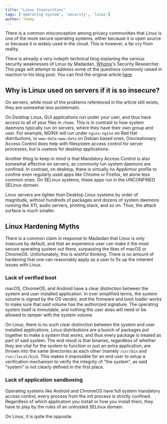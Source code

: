 ```yaml
---
title: "Linux Insecurities"
tags: ['operating system', 'security', 'linux']
author: Tommy
---
```


There is a common misconception among privacy communities that Linux is one of the more secure operating systems, either because it is open source or because it is widely used in the cloud. This is however, a far cry from reality.

There is already a very indepth technical blog explaning the various security weaknesses of Linux by Madaidan, [Whonix](https://www.whonix.org/)'s Security Researcher. This page will attempt to address some of the questions commonly raised in reaction to his blog post. You can find the original article [here](https://madaidans-insecurities.github.io/linux.html).

## Why is Linux used on servers if it is so insecure?

On servers, while most of the problems referenced in the article still exists, they are somewhat less problematic. 

On Desktop Linux, GUI applications run under your user, and thus have access to all of your files in `/home`. This is in contrast to how system daemons typically run on servers, where they have their own group and user. For example, NGINX will run under `nginx:nginx` on Red Hat distributions, or `www-data:www-data` on Debian based ones. Discreationary Access Control does help with filesystem access control for server processes, but is useless for desktop applications.

Another thing to keep in mind is that Mandatory Access Control is also somewhat effective on servers, as commonly run system daemons are confined. In contrast, on desktop, there is virtually no AppArmor profile to confine even regularly used apps like Chrome or Firefox, let alone less common ones. On SELinux systems, these apps run in the UNCONFINED SELinux domain.

Linux servers are lighter than Desktop Linux systems by order of magnitude, without hundreds of packages and dozens of system daemons running like X11, audio servers, printing stack, and so on. Thus, the attack surface is much smaller.

## Linux Hardening Myths

There is a common claim in response to Madaidan that Linux is only insecure by default, and that an experience user can make it the most secure operating system out there, surpassing the likes of macOS or ChromeOS. Unfortunately, this is wishful thinking. There is no amount of hardening that one can reasonably apply as a user to fix up the inherent issues with Linux.

### Lack of verified boot

macOS, ChromeOS, and Android have a clear distinction between the system and user installed application. In over simplified terms, the system volume is signed by the OS vendor, and the firmware and boot loader works to make sure that said volume has the authorized signature. The operating system itself is immutable, and nothing the user does will need or be allowed to tamper with the system volume.

On Linux, there is no such clear distinction between the system and user installed applications. Linux distributions are a bunch of packages put together to make a system that works, and thus every package is treated as part of said system. The end result is that binaries, regardless of whether they are vital for the system to function or just an extra application, are thrown into the same directories as each other (namely `/usr/bin` and `/usr/local/bin`). This makes it impossible for an end user to setup a verification mechanism to verify the integrity of "the system", as said "system" is not clearly defined in the first place.

### Lack of application sandboxing

Operating systems like Android and ChromeOS have full system mandatory access control, every process from the init process is strictly confined. Regardless of which application you install or how you install them, they have to play by the rules of an untrusted SELinux domain.

On Linux, it is quite the opposite. 